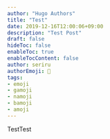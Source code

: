 ```yaml
---
author: "Hugo Authors"
title: "Test"
date: 2019-12-16T12:00:06+09:00
description: "Test Post"
draft: false
hideToc: false
enableToc: true
enableTocContent: false
author: seriru
authorEmoji: 👻
tags: 
- emoji
- gamoji
- namoji
- bamoji
- amoji
---
```


TestTest
